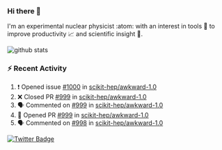 ### Hi there 👋 

I'm an experimental nuclear physicist :atom: with an interest in tools :wrench: to improve productivity :chart_with_upwards_trend: and scientific insight :telescope:.

![github stats](https://github-readme-stats.vercel.app/api?username=agoose77&show_icons=true&hide_rank=true&hide_title=true&bg_color=30,e76445,904e95&text_color=efe3ec&icon_color=efe3ec)
<!--
**agoose77/agoose77** is a ✨ _special_ ✨ repository because its `README.md` (this file) appears on your GitHub profile.

Here are some ideas to get you started:

- 🔭 I’m currently working on ...
- 🌱 I’m currently learning ...
- 👯 I’m looking to collaborate on ...
- 🤔 I’m looking for help with ...
- 💬 Ask me about ...
- 📫 How to reach me: ...
- 😄 Pronouns: ...
- ⚡ Fun fact: ...
-->

### :zap: Recent Activity
<!--START_SECTION:activity-->
1. ❗️ Opened issue [#1000](https://github.com/scikit-hep/awkward-1.0/issues/1000) in [scikit-hep/awkward-1.0](https://github.com/scikit-hep/awkward-1.0)
2. ❌ Closed PR [#999](https://github.com/scikit-hep/awkward-1.0/pull/999) in [scikit-hep/awkward-1.0](https://github.com/scikit-hep/awkward-1.0)
3. 🗣 Commented on [#999](https://github.com/scikit-hep/awkward-1.0/issues/999) in [scikit-hep/awkward-1.0](https://github.com/scikit-hep/awkward-1.0)
4. 💪 Opened PR [#999](https://github.com/scikit-hep/awkward-1.0/pull/999) in [scikit-hep/awkward-1.0](https://github.com/scikit-hep/awkward-1.0)
5. 🗣 Commented on [#998](https://github.com/scikit-hep/awkward-1.0/issues/998) in [scikit-hep/awkward-1.0](https://github.com/scikit-hep/awkward-1.0)
<!--END_SECTION:activity-->


[![Twitter Badge](https://img.shields.io/twitter/follow/agoose77?style=flat-square&logo=Twitter&logoColor=white&color=cornflowerblue)](https://twitter.com/agoose77)
